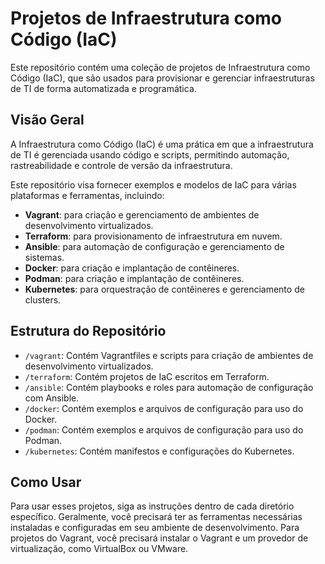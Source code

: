 # Projetos de Infraestrutura como Código (IaC)

Este repositório contém uma coleção de projetos de Infraestrutura como Código (IaC), que são usados para provisionar e gerenciar infraestruturas de TI de forma automatizada e programática.

## Visão Geral

A Infraestrutura como Código (IaC) é uma prática em que a infraestrutura de TI é gerenciada usando código e scripts, permitindo automação, rastreabilidade e controle de versão da infraestrutura.

Este repositório visa fornecer exemplos e modelos de IaC para várias plataformas e ferramentas, incluindo:

- **Vagrant**: para criação e gerenciamento de ambientes de desenvolvimento virtualizados.
- **Terraform**: para provisionamento de infraestrutura em nuvem.
- **Ansible**: para automação de configuração e gerenciamento de sistemas.
- **Docker**: para criação e implantação de contêineres.
- **Podman**: para criação e implantação de contêineres.
- **Kubernetes**: para orquestração de contêineres e gerenciamento de clusters.

## Estrutura do Repositório

- `/vagrant`: Contém Vagrantfiles e scripts para criação de ambientes de desenvolvimento virtualizados.
- `/terraform`: Contém projetos de IaC escritos em Terraform.
- `/ansible`: Contém playbooks e roles para automação de configuração com Ansible.
- `/docker`: Contém exemplos e arquivos de configuração para uso do Docker.
- `/podman`: Contém exemplos e arquivos de configuração para uso do Podman.
- `/kubernetes`: Contém manifestos e configurações do Kubernetes.

## Como Usar

Para usar esses projetos, siga as instruções dentro de cada diretório específico. Geralmente, você precisará ter as ferramentas necessárias instaladas e configuradas em seu ambiente de desenvolvimento. Para projetos do Vagrant, você precisará instalar o Vagrant e um provedor de virtualização, como VirtualBox ou VMware.

